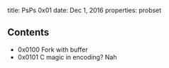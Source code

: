 title:      PsPs 0x01
date:       Dec 1, 2016
properties: probset

## Contents

* 0x0100 Fork with buffer
* 0x0101 C magic in encoding? Nah
